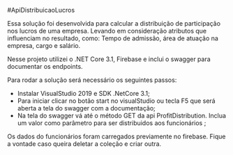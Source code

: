 #ApiDistribuicaoLucros

Essa solução foi desenvolvida para calcular a distribuição de participação nos lucros de uma empresa.
Levando em consideração atributos que influenciam no resultado, como: Tempo de admissão, área de atuação na empresa, cargo e salário.

Nesse projeto utilizei o .NET Core 3.1, Firebase e inclui o swagger para documentar os endpoints.


Para rodar a solução será necessário os seguintes passos: 
- Instalar VisualStudio 2019 e SDK .NetCore 3.1;
- Para iniciar clicar no botão start no visualStudio ou tecla F5 que será aberta a tela do swagger com a documentação;
- Na tela do swagger vá até o método GET da api ProfitDistribution. Inclua um valor como parâmetro para ser distribuidos aos funcionários ;

Os dados do funcionários foram carregados previamente no firebase. Fique a vontade caso queira deletar a coleção e criar outra.